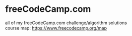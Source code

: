 # freeCodeCamp.com
all of my freeCodeCamp.com challenge/algorithm solutions <br>
course map: https://www.freecodecamp.org/map
